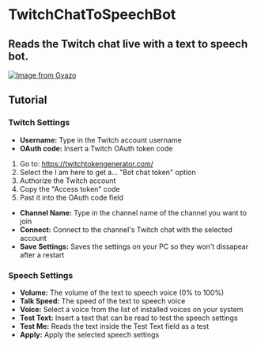# TwitchChatToSpeechBot

## Reads the Twitch chat live with a text to speech bot.
[![Image from Gyazo](https://i.gyazo.com/c66f6d84338bfd81c357c8ba3f7f2ac4.png)](https://gyazo.com/c66f6d84338bfd81c357c8ba3f7f2ac4)

## Tutorial
### Twitch Settings
- **Username:** Type in the Twitch account username
- **OAuth code:** Insert a Twitch OAuth token code 
1. Go to: https://twitchtokengenerator.com/
2. Select the I am here to get a... "Bot chat token" option
3. Authorize the Twitch account
4. Copy the "Access token" code
5. Past it into the OAuth code field
- **Channel Name:** Type in the channel name of the channel you want to join
- **Connect:** Connect to the channel's Twitch chat with the selected account
- **Save Settings:** Saves the settings on your PC so they won't dissapear after a restart

### Speech Settings
- **Volume:** The volume of the text to speech voice (0% to 100%)
- **Talk Speed:** The speed of the text to speech voice
- **Voice:** Select a voice from the list of installed voices on your system
- **Test Text:** Insert a text that can be read to test the speech settings
- **Test Me:** Reads the text inside the Test Text field as a test
- **Apply:** Apply the selected speech settings
